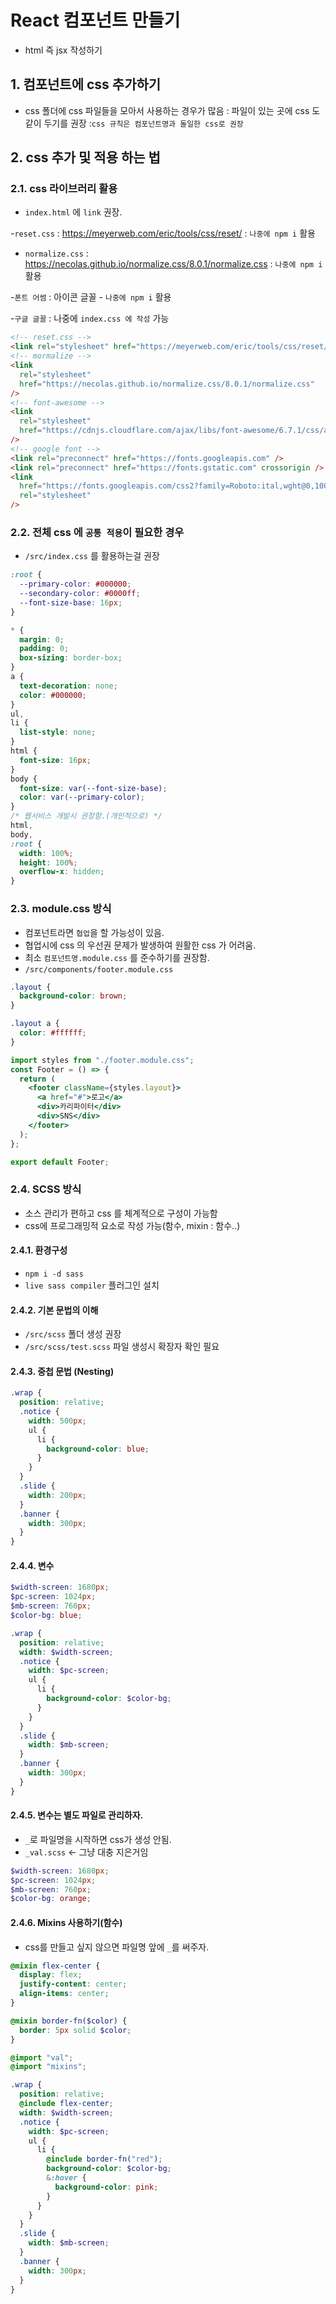 # React 컴포넌트 만들기

- html 즉 jsx 작성하기

## 1. 컴포넌트에 css 추가하기

- css 폴더에 css 파일들을 모아서 사용하는 경우가 많음
  : 파일이 있는 곳에 css 도 같이 두기를 권장
  :`css 규칙은 컴포넌트명과 돌일한 css로 권장`

## 2. css 추가 및 적용 하는 법

### 2.1. css 라이브러리 활용

- `index.html` 에 `link` 권장.

-`reset.css`
: https://meyerweb.com/eric/tools/css/reset/
: `나중에 npm i` 활용

- `normalize.css`
  : https://necolas.github.io/normalize.css/8.0.1/normalize.css
  : `나중에 npm i` 활용

-`폰트 어썸`
: 아이콘 글꼴 - `나중에 npm i` 활용

-`구글 글꼴`
: 나중에 `index.css 에 작성` 가능

```html
<!-- reset.css -->
<link rel="stylesheet" href="https://meyerweb.com/eric/tools/css/reset/" />
<!-- mormalize -->
<link
  rel="stylesheet"
  href="https://necolas.github.io/normalize.css/8.0.1/normalize.css"
/>
<!-- font-awesome -->
<link
  rel="stylesheet"
  href="https://cdnjs.cloudflare.com/ajax/libs/font-awesome/6.7.1/css/all.min.css"
/>
<!-- google font -->
<link rel="preconnect" href="https://fonts.googleapis.com" />
<link rel="preconnect" href="https://fonts.gstatic.com" crossorigin />
<link
  href="https://fonts.googleapis.com/css2?family=Roboto:ital,wght@0,100;0,300;0,400;0,500;0,700;0,900;1,100;1,300;1,400;1,500;1,700;1,900&display=swap"
  rel="stylesheet"
/>
```

### 2.2. 전체 css 에 `공통 적용`이 필요한 경우

- `/src/index.css` 를 활용하는걸 권장

```css
:root {
  --primary-color: #000000;
  --secondary-color: #0000ff;
  --font-size-base: 16px;
}

* {
  margin: 0;
  padding: 0;
  box-sizing: border-box;
}
a {
  text-decoration: none;
  color: #000000;
}
ul,
li {
  list-style: none;
}
html {
  font-size: 16px;
}
body {
  font-size: var(--font-size-base);
  color: var(--primary-color);
}
/* 웹서비스 개발시 권장함.(개인적으로) */
html,
body,
:root {
  width: 100%;
  height: 100%;
  overflow-x: hidden;
}
```

### 2.3. module.css 방식

- 컴포넌트라면 `협업`을 할 가능성이 있음.
- 협업시에 css 의 우선권 문제가 발생하여 원활한 css 가 어려움.
- 최소 `컴포넌트명.module.css` 를 준수하기를 권장함.
- `/src/components/footer.module.css`

```css
.layout {
  background-color: brown;
}

.layout a {
  color: #ffffff;
}
```

```jsx
import styles from "./footer.module.css";
const Footer = () => {
  return (
    <footer className={styles.layout}>
      <a href="#">로고</a>
      <div>카리파이터</div>
      <div>SNS</div>
    </footer>
  );
};

export default Footer;
```

### 2.4. SCSS 방식

- 소스 관리가 편하고 css 를 체계적으로 구성이 가능함
- css에 프로그래밍적 요소로 작성 가능(함수, mixin : 함수..)

#### 2.4.1. 환경구성

- `npm i -d sass`
- `live sass compiler` 플러그인 설치

#### 2.4.2. 기본 문법의 이해

- `/src/scss` 폴더 생성 권장
- `/src/scss/test.scss` 파일 생성시 확장자 확인 필요

#### 2.4.3. 중첩 문법 (Nesting)

```scss
.wrap {
  position: relative;
  .notice {
    width: 500px;
    ul {
      li {
        background-color: blue;
      }
    }
  }
  .slide {
    width: 200px;
  }
  .banner {
    width: 300px;
  }
}
```

#### 2.4.4. 변수

```scss
$width-screen: 1680px;
$pc-screen: 1024px;
$mb-screen: 760px;
$color-bg: blue;

.wrap {
  position: relative;
  width: $width-screen;
  .notice {
    width: $pc-screen;
    ul {
      li {
        background-color: $color-bg;
      }
    }
  }
  .slide {
    width: $mb-screen;
  }
  .banner {
    width: 300px;
  }
}
```

#### 2.4.5. 변수는 별도 파일로 관리하자.

- `_`로 파일명을 시작하면 css가 생성 안됨.
- `_val.scss` <- 그냥 대충 지은거임

```scss
$width-screen: 1680px;
$pc-screen: 1024px;
$mb-screen: 760px;
$color-bg: orange;
```

#### 2.4.6. Mixins 사용하기(함수)

- css를 만들고 싶지 않으면 파일명 앞에 `_`를 써주자.

```scss
@mixin flex-center {
  display: flex;
  justify-content: center;
  align-items: center;
}

@mixin border-fn($color) {
  border: 5px solid $color;
}
```

```scss
@import "val";
@import "mixins";

.wrap {
  position: relative;
  @include flex-center;
  width: $width-screen;
  .notice {
    width: $pc-screen;
    ul {
      li {
        @include border-fn("red");
        background-color: $color-bg;
        &:hover {
          background-color: pink;
        }
      }
    }
  }
  .slide {
    width: $mb-screen;
  }
  .banner {
    width: 300px;
  }
}
```

